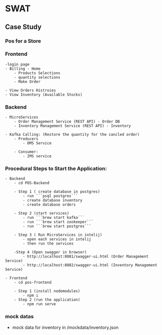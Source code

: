 # SWAT

## Case Study

### Pos for a Store

### Frontend

    -login page
    - Billing - Home
    	- Products Selections
    	- quantity selections
    	- Make Order

    - View Orders Histroies
    - View Inventory (Available Stocks)

### Backend

    - MicroServices
    	- Order Management Service (REST API) - Order DB
    	- Inventory Management Service (REST API) - Inventory

    - Kafka Calling: (Restore the quantity for the cancled order)
    	- Producers
    		- OMS Service

    	- Consumer:
    		- IMS service

### Procedural Steps to Start the Application:

    - Backend
    	- cd POS-Backend

    	- Step 1 ( create database in postgres)
    		- run ```psql postgres```
    		- create database inventory
    		- create database orders

    	- Step 2 (start services)
    		- run ```brew start kafka```
    		- run ```brew start zookeeper```
    		- run ```brew start postgres```

    	- Step 3 ( Run MicroServices in intelij)
    		- open each services in intelij
    		- then run the services

    	-Step 4 (Open swagger in browser)
    		- http://localhost:8081/swagger-ui.html (Order Management Service)
    		- http://localhost:8082/swagger-ui.html (Inventory Management Service)

    - Frontend
    	- cd pos-frontend

    	- Step 1 (install nodemodules)
    		- npm i
    	- Step 2 (run the application)
    		- npm run serve

### mock datas

- mock data for inventory in /mockdata/inventory.json
